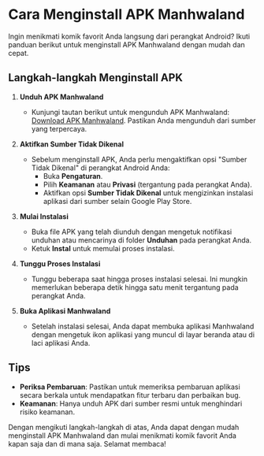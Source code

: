 # Cara Menginstall APK Manhwaland

Ingin menikmati komik favorit Anda langsung dari perangkat Android? Ikuti panduan berikut untuk menginstall APK Manhwaland dengan mudah dan cepat.

## Langkah-langkah Menginstall APK

1. **Unduh APK Manhwaland**
   - Kunjungi tautan berikut untuk mengunduh APK Manhwaland: [Download APK Manhwaland](https://s.id/mnhwlnd). Pastikan Anda mengunduh dari sumber yang terpercaya.
2. **Aktifkan Sumber Tidak Dikenal**
   - Sebelum menginstall APK, Anda perlu mengaktifkan opsi "Sumber Tidak Dikenal" di perangkat Android Anda:
     - Buka **Pengaturan**.
     - Pilih **Keamanan** atau **Privasi** (tergantung pada perangkat Anda).
     - Aktifkan opsi **Sumber Tidak Dikenal** untuk mengizinkan instalasi aplikasi dari sumber selain Google Play Store.

3. **Mulai Instalasi**
   - Buka file APK yang telah diunduh dengan mengetuk notifikasi unduhan atau mencarinya di folder **Unduhan** pada perangkat Anda.
   - Ketuk **Instal** untuk memulai proses instalasi.

4. **Tunggu Proses Instalasi**
   - Tunggu beberapa saat hingga proses instalasi selesai. Ini mungkin memerlukan beberapa detik hingga satu menit tergantung pada perangkat Anda.

5. **Buka Aplikasi Manhwaland**
   - Setelah instalasi selesai, Anda dapat membuka aplikasi Manhwaland dengan mengetuk ikon aplikasi yang muncul di layar beranda atau di laci aplikasi Anda.

## Tips

- **Periksa Pembaruan**: Pastikan untuk memeriksa pembaruan aplikasi secara berkala untuk mendapatkan fitur terbaru dan perbaikan bug.
- **Keamanan**: Hanya unduh APK dari sumber resmi untuk menghindari risiko keamanan.

Dengan mengikuti langkah-langkah di atas, Anda dapat dengan mudah menginstall APK Manhwaland dan mulai menikmati komik favorit Anda kapan saja dan di mana saja. Selamat membaca!
